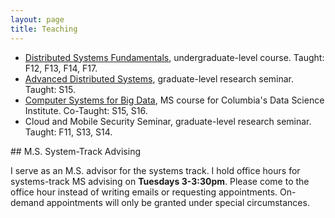 ```yaml
---
layout: page
title: Teaching
---
```


* [Distributed Systems Fundamentals](https://columbia.github.io/ds1-class/), undergraduate-level course. Taught: F12, F13, F14, F17.
* [Advanced Distributed Systems](https://roxanageambasu.github.io/ds2-class/), graduate-level research seminar. Taught: S15.
* [Computer Systems for Big Data](https://columbia.github.io/systems-bigdata-class/), MS course for Columbia's Data Science Institute. Co-Taught: S15, S16.
* Cloud and Mobile Security Seminar, graduate-level research seminar.  Taught: F11, S13, S14.

<div id="msadvising"></div>
## M.S. System-Track Advising

I serve as an M.S. advisor for the systems track. 
I hold office hours for systems-track MS advising on **Tuesdays 3-3:30pm**.
Please come to the office hour instead of writing emails or requesting appointments.
On-demand appointments will only be granted under special circumstances.
</p>


